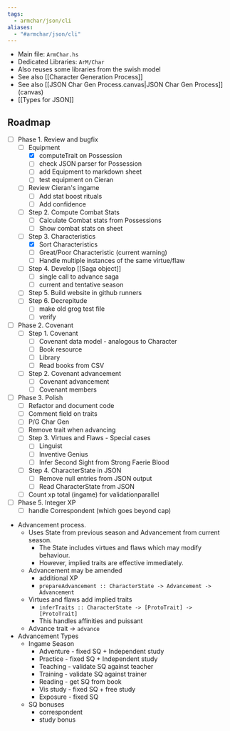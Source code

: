 ```yaml
---
tags:
  - armchar/json/cli
aliases:
  - "#armchar/json/cli"
---
```

+ Main file: `ArmChar.hs`
+ Dedicated Libraries: `ArM/Char`
+ Also reuses some libraries from the swish model
+ See also [[Character Generation Process]]
+ See also [[JSON Char Gen Process.canvas|JSON Char Gen Process]] (canvas)
+ [[Types for JSON]]



## Roadmap
+ [ ] Phase 1. Review and bugfix
	+ [ ] Equipment
		+ [x] computeTrait on Possession
		+ [ ] check JSON parser for Possession
		+ [ ] add Equipment to markdown sheet
		+ [ ] test equipment on Cieran
	+ [ ] Review Cieran's ingame
		+ [ ] Add stat boost rituals
		+ [ ] Add confidence
	+ [ ] Step 2. Compute Combat Stats
		+ [ ] Calculate Combat stats from Possessions
		+ [ ] Show combat stats on sheet
	+ [ ] Step 3. Characteristics
		+ [x] Sort Characteristics
		+ [ ] Great/Poor Characteristic (current warning)
		+ [ ] Handle multiple instances of the same virtue/flaw
	+ [ ] Step 4. Develop [[Saga object]]
		+ [ ] single call to advance saga
		+ [ ] current and tentative season
	+ [ ] Step 5. Build website in github runners
	+ [ ] Step 6. Decrepitude
		+ [ ] make old grog test file
		+ [ ] verify
+ [ ] Phase 2. Covenant
	+ [ ] Step 1. Covenant
		+ [ ] Covenant data model - analogous to Character
		+ [ ] Book resource
		+ [ ] Library
		+ [ ] Read books from CSV
	+ [ ] Step 2. Covenant advancement
		+ [ ] Covenant advancement
		+ [ ] Covenant members
+ [ ] Phase 3. Polish
	+ [ ] Refactor and document code
	+ [ ] Comment field on traits
	+ [ ]  P/G Char Gen
	+ [ ] Remove trait when advancing
	+ [ ] Step 3. Virtues and Flaws - Special cases
		+ [ ] Linguist
		+ [ ] Inventive Genius
		+ [ ] Infer Second Sight from Strong Faerie Blood
	+ [ ] Step 4.  CharacterState in JSON
		+ [ ] Remove null entries from JSON output
		+ [ ] Read CharacterState from JSON
	+ [ ] Count xp total (ingame) for validationparallel
+ [ ] Phase 5. Integer XP
	+ [ ] handle Correspondent (which goes beyond cap)

+ Advancement process.
    + Uses State from previous season and Advancement from current season.
        + The State includes virtues and flaws which may modify behaviour.
        + However, implied traits are effective immediately.
    + Advancement may be amended
        + additional XP
        + `prepareAdvancement :: CharacterState -> Advancement -> Advancement`
    + Virtues and flaws add implied traits
        + `inferTraits :: CharacterState -> [ProtoTrait] -> [ProtoTrait]`
        + This handles affinities and puissant
    + Advance trait $\to$  `advance`
+ Advancement Types
	+ Ingame Season
		+ Adventure - fixed SQ + Independent study
		+ Practice - fixed SQ + Independent study
		+ Teaching - validate SQ against teacher
		+ Training - validate SQ against trainer
		+ Reading - get SQ from book
		+ Vis study - fixed SQ + free study
		+ Exposure - fixed SQ
	+ SQ bonuses
		+ correspondent
		+ study bonus
